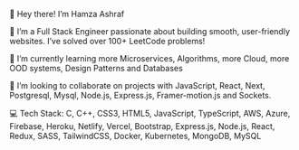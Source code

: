👋 Hey there! I’m Hamza Ashraf

👀 I’m a Full Stack Engineer passionate about building smooth, user-friendly websites. I’ve solved over 100+ LeetCode problems!

🌱 I’m currently learning more Microservices, Algorithms, more Cloud, more OOD systems, Design Patterns and Databases 

💞️ I’m looking to collaborate on projects with JavaScript, React, Next, Postgresql, Mysql, Node.js, Express.js, Framer-motion.js and Sockets.


💻 Tech Stack:
C, C++, CSS3, HTML5, JavaScript, TypeScript, AWS, Azure, Firebase, Heroku, Netlify, Vercel, Bootstrap, Express.js, Node.js, React, Redux, SASS, TailwindCSS, Docker, Kubernetes, MongoDB, MySQL



